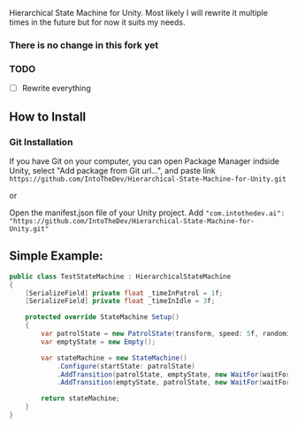 Hierarchical State Machine for Unity. Most likely I will rewrite it multiple times in the future but for now it suits my needs.
### There is no change in this fork yet

### TODO
- [ ] Rewrite everything

## How to Install
### Git Installation

If you have Git on your computer, you can open Package Manager indside Unity, select "Add package from Git url...", and paste link ```https://github.com/IntoTheDev/Hierarchical-State-Machine-for-Unity.git```

or

Open the manifest.json file of your Unity project.
Add ```"com.intothedev.ai": "https://github.com/IntoTheDev/Hierarchical-State-Machine-for-Unity.git"```

## Simple Example:
```csharp
public class TestStateMachine : HierarchicalStateMachine
{
	[SerializeField] private float _timeInPatrol = 1f;
	[SerializeField] private float _timeInIdle = 3f;

	protected override StateMachine Setup()
	{
		var patrolState = new PatrolState(transform, speed: 5f, randomizeStartSpeed: true);
		var emptyState = new Empty();

		var stateMachine = new StateMachine()
			.Configure(startState: patrolState)
			.AddTransition(patrolState, emptyState, new WaitFor(waitFor: 1f), reversed: false)
			.AddTransition(emptyState, patrolState, new WaitFor(waitFor: 3f), reversed: false);

		return stateMachine;
	}
}
```
